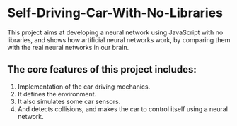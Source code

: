 # Self-Driving-Car-With-No-Libraries

This project aims at developing a neural network using JavaScript with no libraries, and shows how artificial neural networks work, by comparing them with the real neural networks in our brain. 
## The core features of this project includes:
1. Implementation of the car driving mechanics.
2.  It defines the environment.
3.  It also simulates some  car sensors.
4.   And detects collisions, and makes the car to control itself using a neural network.
